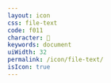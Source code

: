 ```yaml
---
layout: icon
css: file-text
code: f011
character: 
keywords: document
uiWidth: 32
permalink: /icon/file-text/
isIcon: true
---
```

